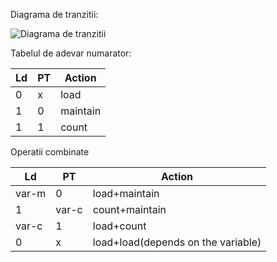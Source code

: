 Diagrama de tranzitii:

![Diagrama de tranzitii](/media/image1.emf)

Tabelul de adevar numarator:


Ld	| PT	| Action
----|-------|---------------
0	| x		| load
1	| 0		| maintain
1	| 1		| count

Operatii combinate

Ld	| PT	| Action
----|-------|---------------
var-m	| 0	| load+maintain
1	|var-c	|count+maintain
var-c	|1	| load+count
0	|x	| load+load(depends on the variable)


